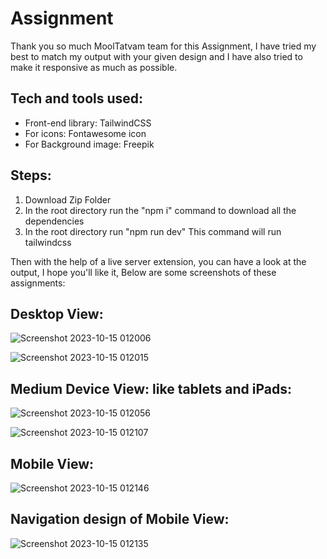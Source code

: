 # Assignment
Thank you so much MoolTatvam team for this Assignment, I have tried my best to match my output with your given design and I have also tried to make it responsive as much as possible.

## Tech and tools used:
- Front-end library: TailwindCSS
- For icons: Fontawesome icon
- For Background image: Freepik

## Steps:
1. Download Zip Folder
2. In the root directory run the "npm i" command to download all the dependencies
3. In the root directory run "npm run dev" This command will run tailwindcss

Then with the help of a live server extension, you can have a look at the output, I hope you'll like it, Below are some screenshots of these assignments:

## Desktop View:
![Screenshot 2023-10-15 012006](https://github.com/abno-24/Assignment/assets/68058874/39dbb037-01e4-4f96-8cb4-d73c26e13c5a)

![Screenshot 2023-10-15 012015](https://github.com/abno-24/Assignment/assets/68058874/9ace721d-5095-4ff9-94ff-9d9076b0f485)


## Medium Device View: like tablets and iPads:
![Screenshot 2023-10-15 012056](https://github.com/abno-24/Assignment/assets/68058874/bb6e8c54-3dbb-4ccb-a8fc-fdaca625452e)

![Screenshot 2023-10-15 012107](https://github.com/abno-24/Assignment/assets/68058874/d65a7010-ef88-49ee-86cd-4610dc34e307)


## Mobile View:
![Screenshot 2023-10-15 012146](https://github.com/abno-24/Assignment/assets/68058874/55b2dafb-817a-4893-b533-7944723dce4a)


## Navigation design of Mobile View:
![Screenshot 2023-10-15 012135](https://github.com/abno-24/Assignment/assets/68058874/f4ddc3f1-5d7e-4706-ad75-fd65915aceb0)
